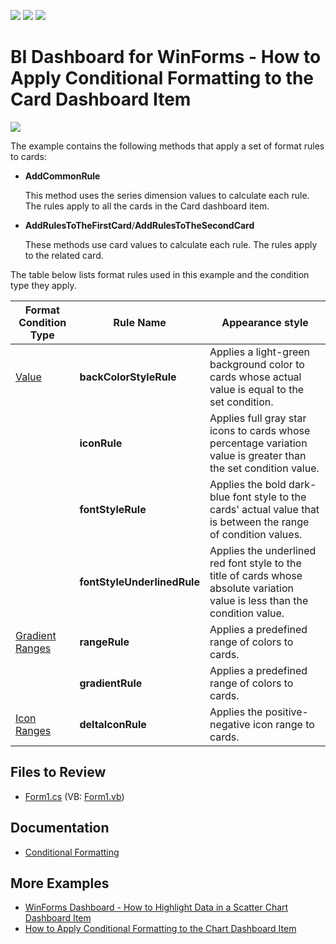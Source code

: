 <!-- default badges list -->
![](https://img.shields.io/endpoint?url=https://codecentral.devexpress.com/api/v1/VersionRange/254653126/20.1.2%2B)
[![](https://img.shields.io/badge/Open_in_DevExpress_Support_Center-FF7200?style=flat-square&logo=DevExpress&logoColor=white)](https://supportcenter.devexpress.com/ticket/details/T879233)
[![](https://img.shields.io/badge/📖_How_to_use_DevExpress_Examples-e9f6fc?style=flat-square)](https://docs.devexpress.com/GeneralInformation/403183)
<!-- default badges end -->

# BI Dashboard for WinForms - How to Apply Conditional Formatting to the Card Dashboard Item

![](/images/win-dashboard-conditional-formatting-card-example.png)

The example contains the following methods that apply a set of format rules to cards:

* **AddCommonRule**

  This method uses the series dimension values to calculate each rule. The rules apply to all the cards in the Card dashboard item.

* **AddRulesToTheFirstCard**/**AddRulesToTheSecondCard**

  These methods use card values to calculate each rule. The rules apply to the related card.

The table below lists format rules used in this example and the condition type they apply.

|Format Condition Type |  Rule Name | Appearance style |
|---|---|---|
|[Value](https://docs.devexpress.com/Dashboard/114402/common-features/appearance-customization/conditional-formatting/value?v=20.1)|   **backColorStyleRule** | Applies a light-green background color to cards whose actual value is equal to the set condition.
|                          |  **iconRule** | Applies full gray star icons to cards whose percentage variation value is greater than the set condition value.
|                          |  **fontStyleRule** | Applies the bold dark-blue font style to the cards' actual value that is between the range of condition values.
|                          |  **fontStyleUnderlinedRule**            | Applies the underlined red font style to the title of cards whose absolute variation value is less than the condition value.
|[Gradient Ranges](https://docs.devexpress.com/Dashboard/114407/common-features/appearance-customization/conditional-formatting/gradient-ranges?v=20.1) |  **rangeRule** | Applies a predefined range of colors to  cards.
|                          |  **gradientRule** | Applies a predefined range of colors to cards.
|[Icon Ranges](https://docs.devexpress.com/Dashboard/114405/common-features/appearance-customization/conditional-formatting/icon-ranges?v=20.1) | **deltaIconRule** | Applies the positive-negative icon range to cards.

## Files to Review

* [Form1.cs](./CS/CardFormatRulesSample/Form1.cs) (VB: [Form1.vb](./VB/CardFormatRulesSample/Form1.vb))

## Documentation

* [Conditional Formatting](https://docs.devexpress.com/Dashboard/401935) 

## More Examples
* [WinForms Dashboard - How to Highlight Data in a Scatter Chart Dashboard Item](https://github.com/DevExpress-Examples/WinForms-Dashboard-How-to-Highlight-Data-in-the-Scatter-Chart-Dashboard-Item)
* [How to Apply Conditional Formatting to the Chart Dashboard Item](https://github.com/DevExpress-Examples/WinForms-Dashboard-How-to-Apply-Conditional-Formatting-to-the-Chart-Dashboard-Item)
